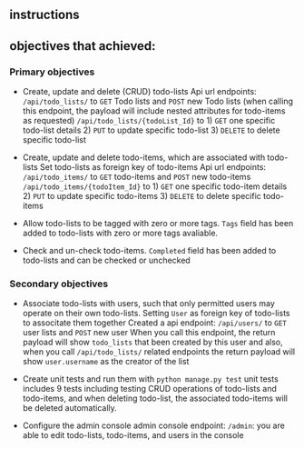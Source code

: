 ## instructions

## objectives that achieved:

### Primary objectives
- Create, update and delete (CRUD) todo-lists
    Api url endpoints: `/api/todo_lists/` to `GET` Todo lists and `POST` new Todo lists 
    (when calling this endpoint, the payload will include nested attributes for todo-items as requested)
                    `/api/todo_lists/{todoList_Id}` to 1) `GET` one specific todo-list details 
                                                       2) `PUT` to update specific todo-list
                                                       3) `DELETE` to delete specific todo-list
                

- Create, update and delete todo-items, which are associated with todo-lists
    Set todo-lists as foreign key of todo-items
    Api url endpoints: `/api/todo_items/` to `GET` todo-items and `POST` new todo-items
                    `/api/todo_items/{todoItem_Id}` to 1) `GET` one specific todo-item details 
                                                       2) `PUT` to update specific todo-items
                                                       3) `DELETE` to delete specific todo-items

- Allow todo-lists to be tagged with zero or more tags.
    `Tags` field has been added to todo-lists with zero or more tags avaliable.

- Check and un-check todo-items.
    `Completed` field has been added to todo-lists and can be checked or unchecked

### Secondary objectives
- Associate todo-lists with users, such that only permitted users may operate on their own todo-lists.
    Setting `User` as foreign key of todo-lists to associtate them together
    Created a api endpoint: `/api/users/` to `GET` user lists and `POST` new user
        When you call this endpoint, the return payload will show `todo_lists` that been created by this user and also, 
        when you call `/api/todo_lists/` related endpoints the return payload will show `user.username` as the creator of the list

- Create unit tests and run them with `python manage.py test`
    unit tests includes 9 tests including testing CRUD operations of todo-lists and todo-items, and when deleting todo-list, the associated todo-items will be deleted automatically.

- Configure the admin console
    admin console endpoint: `/admin`: you are able to edit todo-lists, todo-items, and users in the console

